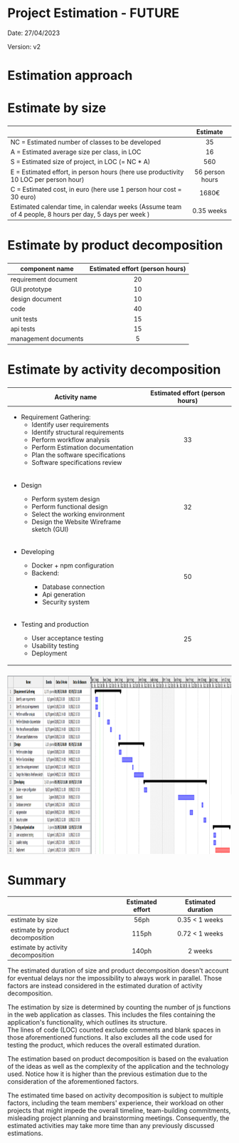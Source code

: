 # Project Estimation - FUTURE
Date: 27/04/2023

Version: v2

# Estimation approach
# Estimate by size
### 
|             | Estimate                        |             
| ----------- | :-------------------------------: |  
| NC =  Estimated number of classes to be developed   |    35                   |             
|  A = Estimated average size per class, in LOC       |       16                   | 
| S = Estimated size of project, in LOC (= NC * A) |560  |
| E = Estimated effort, in person hours (here use productivity 10 LOC per person hour)  |       56 person hours                               |   
| C = Estimated cost, in euro (here use 1 person hour cost = 30 euro) | 1680€ | 
| Estimated calendar time, in calendar weeks (Assume team of 4 people, 8 hours per day, 5 days per week ) |    0.35 weeks               |             

# Estimate by product decomposition
### 
|         component name    | Estimated effort (person hours)   |             
| ----------- | :-------------------------------: | 
|requirement document    |20|
| GUI prototype |10|
|design document |10|
|code |40|
| unit tests |15|
| api tests |15|
| management documents  |5|



# Estimate by activity decomposition
### 
|         Activity name    | Estimated effort (person hours)   |             
| ----------- | :-------------------------------: | 
| <ul> <li> Requirement Gathering: <ul> <li> Identify user requirements</li><li> Identify structural requirements</li><li>Perform workflow analysis</li><li>Perform Estimation documentation</li><li>Plan the software specifications</li><li>Software specifications review</li></ul></ul>| 33 |
|<ul> <li>Design</li><ul><li>Perform system design</li><li>Perform functional design</li><li>Select the working environment</li><li>Design the Website Wireframe sketch (GUI)</li></ul> </ul>| 32 |
| <ul><li>Developing</li><ul><li>Docker + npm configuration</li><li>Backend:</li><ul><li>Database connection</li> <li>Api generation</li><li>Security system</li></ul></ul> |50|
| <ul><li>Testing and production</li><ul><li>User acceptance testing</li><li>Usability testing</li><li>Deployment</li></ul> |25 |
###

<div style="text-align:center"><img src="./media/V2/GanttV2.png"  width="800" height="400"/></div>

# Summary
|             | Estimated effort                        |   Estimated duration |          
| ----------- | :-------------------------------: | :---------------:|
| estimate by size |56ph|0.35 < 1 weeks
| estimate by product decomposition |115ph|0.72 < 1 weeks
| estimate by activity decomposition |140ph|2 weeks

The estimated duration of size and product decomposition doesn't account for eventual delays nor the impossibility to always work in parallel. Those factors are instead considered in the estimated duration of activity decomposition.

The estimation by size is determined by counting the number of js functions in the web application as classes. This includes the files containing the application's functionality, which outlines its structure.\
The lines of code (LOC) counted exclude comments and blank spaces in those aforementioned functions. It also excludes all the code used for testing the product, which reduces the overall estimated duration.

The estimation based on product decomposition is based on the evaluation of the ideas as well as the complexity of the application and the technology used. Notice how it is higher than the previous estimation due to the consideration of the aforementioned factors.

The estimated time based on activity decomposition is subject to multiple factors, including the team members' experience, their workload on other projects that might impede the overall timeline, team-building commitments, misleading project planning and brainstorming meetings. Consequently, the estimated activities may take more time than any previously discussed estimations.

